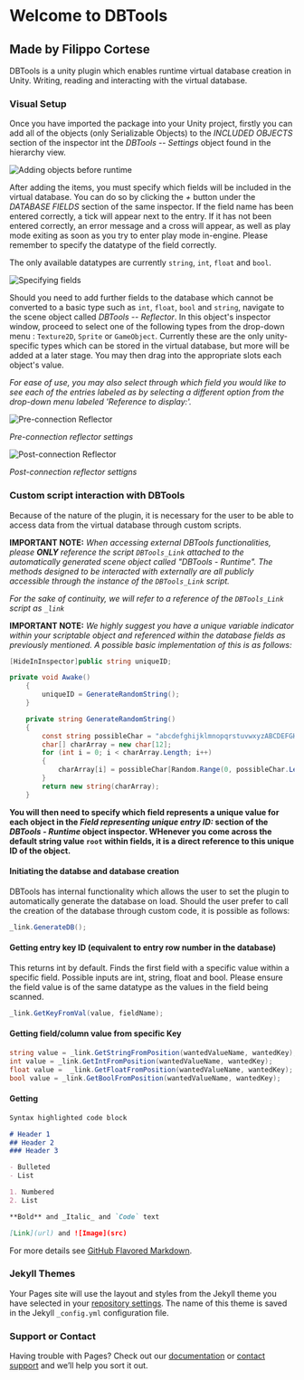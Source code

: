 # Welcome to DBTools
## Made by Filippo Cortese

DBTools is a unity plugin which enables runtime virtual database creation in Unity. Writing, reading and interacting with the virtual database.

### Visual Setup

Once you have imported the package into your Unity project, firstly you can add all of the objects (only Serializable Objects) to the *INCLUDED OBJECTS* section of the inspector int the *DBTools -- Settings* object found in the hierarchy view.

![Adding objects before runtime](https://fcortese2.github.io/Groundfish-Website/AddObjectsUI.PNG)


After adding the items, you must specify which fields will be included in the virtual database. You can do so by clicking the *+* button under the *DATABASE FIELDS* section of the same inspector. If the field name has been entered correctly, a tick will appear next to the entry. If it has not been entered correctly, an error message and a cross will appear, as well as play mode exiting as soon as you try to enter play mode in-engine. Please remember to specify the datatype of the field correctly.

The only available datatypes are currently `string`, `int`, `float` and `bool`.


![Specifying fields](https://fcortese2.github.io/Groundfish-Website/FieldsSelection.PNG)

Should you need to add further fields to the database which cannot be converted to a basic type such as `int`, `float`, `bool` and `string`, navigate to the scene object called *DBTools -- Reflector*. In this object's inspector window, proceed to select one of the following types from the drop-down menu : `Texture2D`, `Sprite` or `GameObject`. Currently these are the only unity-specific types which can be stored in the virtual database, but more will be added at a later stage. You may then drag into the appropriate slots each object's value.

*For ease of use, you may also select through which field you would like to see each of the entries labeled as by selecting a different option from the drop-down menu labeled 'Reference to display:'.*

![Pre-connection Reflector](https://fcortese2.github.io/Groundfish-Website/ReflectorConnection.PNG)

_Pre-connection reflector settings_

![Post-connection Reflector](https://fcortese2.github.io/Groundfish-Website/ReflectorPostConnection.PNG)

_Post-connection reflector settigns_



### Custom script interaction with DBTools

Because of the nature of the plugin, it is necessary for the user to be able to access data from the virtual database through custom scripts.

**IMPORTANT NOTE:** *When accessing external DBTools functionalities, please **ONLY** reference the script `DBTools_Link` attached to the automatically generated scene object called "DBTools - Runtime". The methods designed to be interacted with externally are all publicly accessible through the instance of the `DBTools_Link` script.*

*For the sake of continuity, we will refer to a reference of the `DBTools_Link` script as `_link`*

**IMPORTANT NOTE:** *We highly suggest you have a unique variable indicator within your scriptable object and referenced within the database fields as previously mentioned. A possible basic implementation of this is as follows:*
```c#
[HideInInspector]public string uniqueID;

private void Awake()
    {
        uniqueID = GenerateRandomString();
    }

    private string GenerateRandomString()
    {
        const string possibleChar = "abcdefghijklmnopqrstuvwxyzABCDEFGHIJKLMNOPQRSTUVWXYZ1234567890";
        char[] charArray = new char[12];
        for (int i = 0; i < charArray.Length; i++)
        {
            charArray[i] = possibleChar[Random.Range(0, possibleChar.Length)];
        }
        return new string(charArray);
    }
```
**You will then need to specify which field represents a unique value for each object in the *Field representing unique entry ID:* section of the *DBTools - Runtime* object inspector. WHenever you come across the default string value `root` within fields, it is a direct reference to this unique ID of the object.**

#### Initiating the databse and database creation

DBTools has internal functionality which allows the user to set the plugin to automatically generate the database on load. Should the user prefer to call the creation of the database through custom code, it is possible as follows:

```c#
_link.GenerateDB();
```

#### Getting entry key ID (equivalent to entry row number in the database)
This returns int by default. Finds the first field with a specific value within a specific field.
Possible inputs are int, string, float and bool. Please ensure the field value is of the same datatype as the values in the field being scanned.

```c#
_link.GetKeyFromVal(value, fieldName); 
```

#### Getting field/column value from specific Key

```c#
string value = _link.GetStringFromPosition(wantedValueName, wantedKey);
int value = _link.GetIntFromPosition(wantedValueName, wantedKey);
float value =  _link.GetFloatFromPosition(wantedValueName, wantedKey);
bool value = _link.GetBoolFromPosition(wantedValueName, wantedKey);
```

#### Getting



```markdown
Syntax highlighted code block

# Header 1
## Header 2
### Header 3

- Bulleted
- List

1. Numbered
2. List

**Bold** and _Italic_ and `Code` text

[Link](url) and ![Image](src)
```

For more details see [GitHub Flavored Markdown](https://guides.github.com/features/mastering-markdown/).

### Jekyll Themes

Your Pages site will use the layout and styles from the Jekyll theme you have selected in your [repository settings](https://github.com/fcortese2/Groundfish-Website/settings). The name of this theme is saved in the Jekyll `_config.yml` configuration file.

### Support or Contact

Having trouble with Pages? Check out our [documentation](https://docs.github.com/categories/github-pages-basics/) or [contact support](https://support.github.com/contact) and we’ll help you sort it out.
